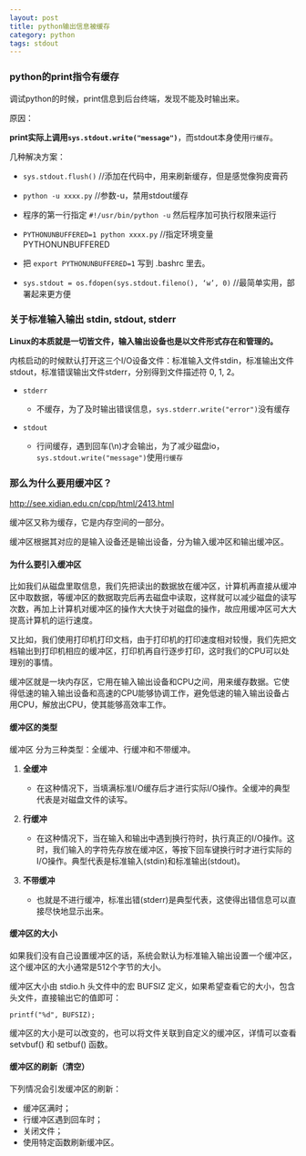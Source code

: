 ```yaml
---
layout: post
title: python输出信息被缓存
category: python
tags: stdout
---
```



### python的print指令有缓存

调试python的时候，print信息到后台终端，发现不能及时输出来。

原因：

**print实际上调用``sys.stdout.write("message")``**，而stdout本身使用``行缓存``。


几种解决方案：

* ``sys.stdout.flush()``  //添加在代码中，用来刷新缓存，但是感觉像狗皮膏药

* ``python -u xxxx.py``  //参数-u，禁用stdout缓存

* 程序的第一行指定 ``#!/usr/bin/python -u`` 然后程序加可执行权限来运行

* ``PYTHONUNBUFFERED=1 python xxxx.py``   //指定环境变量PYTHONUNBUFFERED

* 把 ``export PYTHONUNBUFFERED=1`` 写到 .bashrc 里去。

* ``sys.stdout = os.fdopen(sys.stdout.fileno(), ‘w’, 0)`` //最简单实用，部署起来更方便



### 关于标准输入输出 stdin, stdout, stderr

**Linux的本质就是一切皆文件，输入输出设备也是以文件形式存在和管理的。**

内核启动的时候默认打开这三个I/O设备文件：标准输入文件stdin，标准输出文件stdout，标准错误输出文件stderr，分别得到文件描述符 0, 1, 2。 



* ``stderr`` 
	* 不缓存，为了及时输出错误信息，``sys.stderr.write("error")``没有缓存

* ``stdout`` 
	
	* 行间缓存，遇到回车(\n)才会输出，为了减少磁盘io，``sys.stdout.write("message")``使用`行缓存`


### 那么为什么要用缓冲区？
<http://see.xidian.edu.cn/cpp/html/2413.html>

缓冲区又称为缓存，它是内存空间的一部分。

缓冲区根据其对应的是输入设备还是输出设备，分为输入缓冲区和输出缓冲区。

#### 为什么要引入缓冲区

比如我们从磁盘里取信息，我们先把读出的数据放在缓冲区，计算机再直接从缓冲区中取数据，等缓冲区的数据取完后再去磁盘中读取，这样就可以减少磁盘的读写次数，再加上计算机对缓冲区的操作大大快于对磁盘的操作，故应用缓冲区可大大提高计算机的运行速度。

又比如，我们使用打印机打印文档，由于打印机的打印速度相对较慢，我们先把文档输出到打印机相应的缓冲区，打印机再自行逐步打印，这时我们的CPU可以处理别的事情。

缓冲区就是一块内存区，它用在输入输出设备和CPU之间，用来缓存数据。它使得低速的输入输出设备和高速的CPU能够协调工作，避免低速的输入输出设备占用CPU，解放出CPU，使其能够高效率工作。

#### 缓冲区的类型

缓冲区 分为三种类型：全缓冲、行缓冲和不带缓冲。

1. **全缓冲**

	* 在这种情况下，当填满标准I/O缓存后才进行实际I/O操作。全缓冲的典型代表是对磁盘文件的读写。

2. **行缓冲**

	* 在这种情况下，当在输入和输出中遇到换行符时，执行真正的I/O操作。这时，我们输入的字符先存放在缓冲区，等按下回车键换行时才进行实际的I/O操作。典型代表是标准输入(stdin)和标准输出(stdout)。

3. **不带缓冲**

	* 也就是不进行缓冲，标准出错(stderr)是典型代表，这使得出错信息可以直接尽快地显示出来。


#### 缓冲区的大小

如果我们没有自己设置缓冲区的话，系统会默认为标准输入输出设置一个缓冲区，这个缓冲区的大小通常是512个字节的大小。

缓冲区大小由 stdio.h 头文件中的宏 BUFSIZ 定义，如果希望查看它的大小，包含头文件，直接输出它的值即可：
	
	printf("%d", BUFSIZ);

缓冲区的大小是可以改变的，也可以将文件关联到自定义的缓冲区，详情可以查看 setvbuf() 和 setbuf() 函数。

#### 缓冲区的刷新（清空）

下列情况会引发缓冲区的刷新：

* 缓冲区满时；
* 行缓冲区遇到回车时；
* 关闭文件；
* 使用特定函数刷新缓冲区。

